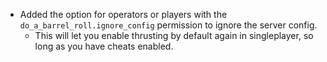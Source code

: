 - Added the option for operators or players with the `do_a_barrel_roll.ignore_config` permission to ignore the server config.
  - This will let you enable thrusting by default again in singleplayer, so long as you have cheats enabled.